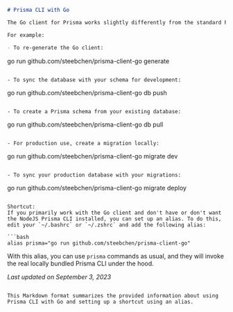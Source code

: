 ```markdown
# Prisma CLI with Go

The Go client for Prisma works slightly differently from the standard Prisma tooling. When using the Go client, you should replace Prisma CLI commands like `prisma ...` with `go run github.com/steebchen/prisma-client-go ...` instead.

For example:

- To re-generate the Go client:
```

go run github.com/steebchen/prisma-client-go generate

```

- To sync the database with your schema for development:
```

go run github.com/steebchen/prisma-client-go db push

```

- To create a Prisma schema from your existing database:
```

go run github.com/steebchen/prisma-client-go db pull

```

- For production use, create a migration locally:
```

go run github.com/steebchen/prisma-client-go migrate dev

```

- To sync your production database with your migrations:
```

go run github.com/steebchen/prisma-client-go migrate deploy

````

Shortcut:
If you primarily work with the Go client and don't have or don't want the NodeJS Prisma CLI installed, you can set up an alias. To do this, edit your `~/.bashrc` or `~/.zshrc` and add the following alias:

```bash
alias prisma="go run github.com/steebchen/prisma-client-go"
````

With this alias, you can use `prisma` commands as usual, and they will invoke the real locally bundled Prisma CLI under the hood.

_Last updated on September 3, 2023_

```

This Markdown format summarizes the provided information about using Prisma CLI with Go and setting up a shortcut using an alias.
```
